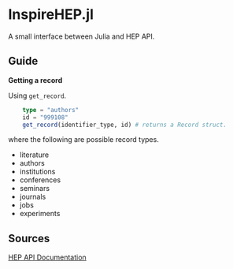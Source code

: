 # InspireHEP.jl

A small interface between Julia and HEP API.

## Guide

**Getting a record**

Using `get_record`.

```julia
    type = "authors"
    id = "999108"
    get_record(identifier_type, id) # returns a Record struct.
```

where the following are possible record types.

- literature 
- authors 
- institutions 
- conferences 
- seminars 
- journals 
- jobs 
- experiments 

## Sources

[HEP API Documentation](https://github.com/inspirehep/rest-api-doc)
